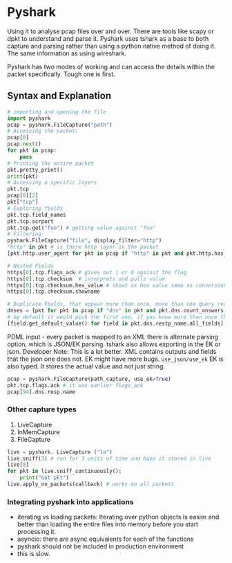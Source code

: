 # Pyshark

Using it to analyse pcap files over and over. There are tools like scapy or dpkt to understand and parse it. Pyshark uses tshark as a base to both capture and parsing rather than using a python native method of doing it. The same information as using wireshark.

Pyshark has two modes of working and can access the details within the packet specifically. Tough one is first. 

## Syntax and Explanation

```python 
# importing and opening the file
import pyshark 
pcap = pyshark.FileCapture("path")
# Accessing the packet: 
pcap[0]
pcap.next()
for pkt in pcap: 
	pass
# Printing the entire packet 
pkt.pretty_print()
print(pkt)
# Accessing a specific layers 
pkt.tcp 
pcap[0][2]
pkt["tcp"]
# Exploring fields 
pkt.tcp.field_names
pkt.tcp.scrport
pkt.tcp.get("foo") # getting value against "foo"
# Filtering 
pyshark.FileCapture("file", display_filter="http")
"http" in pkt # is there http layer in the packet 
[pkt.http.user_agent for pkt in pcap if "http" in pkt and pkt.http.has_field("user_agent")] # can write an iterative over the opened file
```

```python 
# Nested Fields 
https[0].tcp.flags_ack # gives out 1 or 0 against the flag 
https[0].tcp.checksum  # interprets and pulls value 
https[0].tcp.checksum.hex_value # shows as hex value same as conversion 
https[0].tcp.checksum.showname 

# Duplicate Fields, that appear more than once, more than one query response 
dnses = [pkt for pkt in pcap if "dns" in pkt and pkt.dns.count_answers.int_value == 2]
# by default it would pick the first one, if you know more than once then have to iterate and find further. It will return an object and not the string, the object needs to be unpacked further for each one of the values. The second part is true if you start using the all_fields in which it would look for all possible ones. 
[field.get_default_value() for field in pkt.dns.restp_name.all_fields]
```

PDML input - every packet is mapped to an XML there is alternate parsing option, which is JSON/EK parsing. tshark also allows exporting in the EK or json. 
Developer Note: This is a lot better. XML contains outputs and fields that the json one does not. EK might have more bugs. `use_json/use_ek` EK is also typed. It stores the actual value and not just string. 
```python
pcap = pyshark.FileCapture(path_capture, use_ek=True)
pkt.tcp.flags.ack # it was earlier flags_ack
pcap[94].dns.resp.name
```

### Other capture types 
1. LiveCapture
2. InMemCapture
3. FileCapture

```python 
live = pyshark. LiveCapture ("lo")
live.sniff(3) # run for 3 units of time and have it stored in live
live[0]
for pkt in live.sniff_continuously(): 
	print("Got pkt")
live.apply_on_packets(callback) # works on all packets 
```

### Integrating pyshark into applications 

- iterating vs loading packets: Iterating over python objects is easier and better than loading the entire files into memory before you start processing it. 
- asyncio: there are async equivalents for each of the functions 
- pyshark should not be included in production environment 
- this is slow.